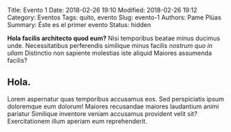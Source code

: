Title: Evento 1
Date: 2018-02-26 19:10
Modified: 2018-02-26 19:12
Category: Eventos
Tags: quito, evento
Slug: evento-1
Authors: Pame Plúas
Summary: Éste es el primer evento
Status: hidden

**Hola facilis architecto quod eum?** Nisi temporibus beatae minus ducimus unde. Necessitatibus perferendis similique minus facilis _nostrum quo in ullam_ Distinctio non sapiente molestias iste aliquid Maiores assumenda facilis?

## Hola.

Lorem aspernatur quas temporibus accusamus eos. Sed perspiciatis ipsum doloremque eum dolorum! Maiores recusandae maiores laudantium animi pariatur Similique inventore veniam accusamus provident velit sit? Exercitationem illum aperiam eum reprehenderit.
